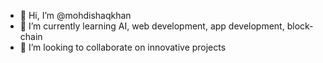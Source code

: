 - 👋 Hi, I’m @mohdishaqkhan
- 🌱 I’m currently learning AI, web development, app development, block-chain
- 💞️ I’m looking to collaborate on innovative projects


